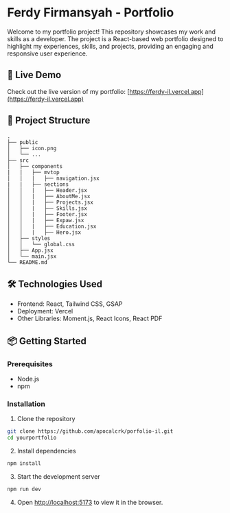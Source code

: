 # Ferdy Firmansyah - Portfolio

Welcome to my portfolio project! This repository showcases my work and skills as a developer. The project is a React-based web portfolio designed to highlight my experiences, skills, and projects, providing an engaging and responsive user experience.

## 🚀 Live Demo
Check out the live version of my portfolio: [https://ferdy-il.vercel.app](https://ferdy-il.vercel.app)

## 📁 Project Structure

```plaintext
.
├── public
│   ├── icon.png                 
│   └── ...
├── src
│   ├── components
|   |   ├── mvtop
│   │   |   ├── navigation.jsx
|   |   ├── sections
│   │   |   ├── Header.jsx      
│   │   |   ├── AboutMe.jsx      
│   │   |   ├── Projects.jsx
│   │   |   ├── Skills.jsx
│   │   |   ├── Footer.jsx
│   │   |   ├── Expaw.jsx
│   │   |   ├── Education.jsx
│   │   |   ├── Hero.jsx             
│   ├── styles
│   │   └── global.css            
│   ├── App.jsx                 
│   └── main.jsx                 
└── README.md
```

## 🛠️ Technologies Used
- Frontend: React, Tailwind CSS, GSAP
- Deployment: Vercel
- Other Libraries: Moment.js, React Icons, React PDF

## 📦 Getting Started

### Prerequisites
- Node.js
- npm

### Installation
1. Clone the repository
```bash
git clone https://github.com/apocalcrk/porfolio-il.git
cd yourportfolio
```
2. Install dependencies
```bash
npm install
```
3. Start the development server
```bash
npm run dev
```
4. Open [http://localhost:5173](http://localhost:5173) to view it in the browser.

